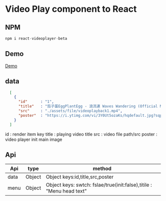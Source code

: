 # Video Play component to React

## NPM
```js
npm i react-videoplayer-beta
```

## Demo
[Demo](https://1987showsun.github.io/video-component-by-React-dev/index.html)

## data
```json
  [
    {
      "id"      : "1",
      "title"   : "茄子蛋EggPlantEgg - 浪流連 Waves Wandering (Official Music Video)",
      "src"     : "./assets/file/videoplayback1.mp4",
      "poster"  : "https://i.ytimg.com/vi/3Y0Ut5ozaKs/hqdefault.jpg?sqp=-oaymwEZCPYBEIoBSFXyq4qpAwsIARUAAIhCGAFwAQ==&rs=AOn4CLDlohyjxrPwOpwJU1i2ipVms3wYJQ"
    }
  ]
```
id       : render item key
title    : playing video title
src      : video file path/src
poster   : video player init main image

## Api

| Api                 | type              | method                                                               |
| ------------------- | ----------------- | -------------------------------------------------------------------- |
| data                | Object            | Object keys:id,title,src,poster                                      |
| menu                | Object            | Object keys: swtch: fslae/true(init:false),titile : "Menu head text" |
